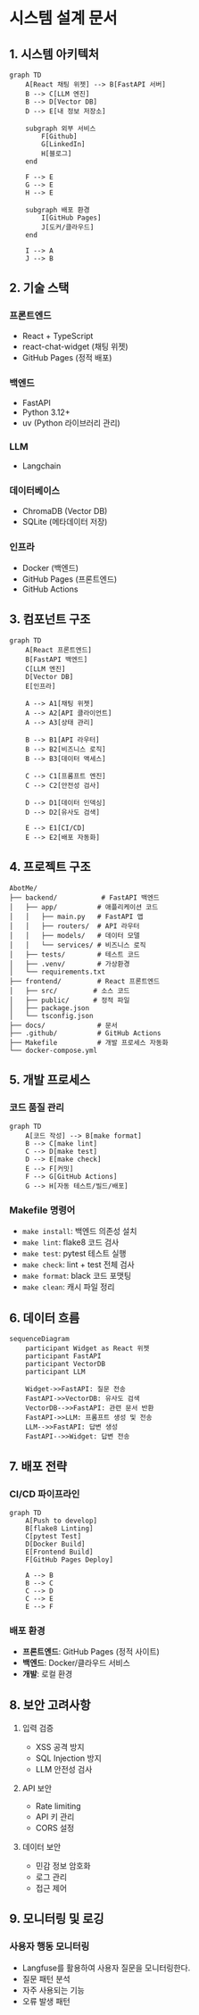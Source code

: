 # 시스템 설계 문서

## 1. 시스템 아키텍처
```mermaid
graph TD
    A[React 채팅 위젯] --> B[FastAPI 서버]
    B --> C[LLM 엔진]
    B --> D[Vector DB]
    D --> E[내 정보 저장소]
    
    subgraph 외부 서비스
        F[Github]
        G[LinkedIn]
        H[블로그]
    end
    
    F --> E
    G --> E
    H --> E
    
    subgraph 배포 환경
        I[GitHub Pages]
        J[도커/클라우드]
    end
    
    I --> A
    J --> B
```

## 2. 기술 스택
### 프론트엔드
- React + TypeScript
- react-chat-widget (채팅 위젯)
- GitHub Pages (정적 배포)

### 백엔드
- FastAPI
- Python 3.12+
- uv (Python 라이브러리 관리)

### LLM
- Langchain

### 데이터베이스
- ChromaDB (Vector DB)
- SQLite (메타데이터 저장)

### 인프라
- Docker (백엔드)
- GitHub Pages (프론트엔드)
- GitHub Actions

## 3. 컴포넌트 구조
```mermaid
graph TD
    A[React 프론트엔드]
    B[FastAPI 백엔드]
    C[LLM 엔진]
    D[Vector DB]
    E[인프라]
    
    A --> A1[채팅 위젯]
    A --> A2[API 클라이언트]
    A --> A3[상태 관리]
    
    B --> B1[API 라우터]
    B --> B2[비즈니스 로직]
    B --> B3[데이터 액세스]
    
    C --> C1[프롬프트 엔진]
    C --> C2[안전성 검사]
    
    D --> D1[데이터 인덱싱]
    D --> D2[유사도 검색]
    
    E --> E1[CI/CD]
    E --> E2[배포 자동화]
```

## 4. 프로젝트 구조
```
AbotMe/
├── backend/           # FastAPI 백엔드
│   ├── app/          # 애플리케이션 코드
│   │   ├── main.py   # FastAPI 앱
│   │   ├── routers/  # API 라우터
│   │   ├── models/   # 데이터 모델
│   │   └── services/ # 비즈니스 로직
│   ├── tests/        # 테스트 코드
│   ├── .venv/        # 가상환경
│   └── requirements.txt
├── frontend/         # React 프론트엔드
│   ├── src/         # 소스 코드
│   ├── public/      # 정적 파일
│   ├── package.json
│   └── tsconfig.json
├── docs/             # 문서
├── .github/          # GitHub Actions
├── Makefile          # 개발 프로세스 자동화
└── docker-compose.yml
```

## 5. 개발 프로세스
### 코드 품질 관리
```mermaid
graph TD
    A[코드 작성] --> B[make format]
    B --> C[make lint]
    C --> D[make test]
    D --> E[make check]
    E --> F[커밋]
    F --> G[GitHub Actions]
    G --> H[자동 테스트/빌드/배포]
```

### Makefile 명령어
- `make install`: 백엔드 의존성 설치
- `make lint`: flake8 코드 검사
- `make test`: pytest 테스트 실행
- `make check`: lint + test 전체 검사
- `make format`: black 코드 포맷팅
- `make clean`: 캐시 파일 정리

## 6. 데이터 흐름
```mermaid
sequenceDiagram
    participant Widget as React 위젯
    participant FastAPI
    participant VectorDB
    participant LLM
    
    Widget->>FastAPI: 질문 전송
    FastAPI->>VectorDB: 유사도 검색
    VectorDB-->>FastAPI: 관련 문서 반환
    FastAPI->>LLM: 프롬프트 생성 및 전송
    LLM-->>FastAPI: 답변 생성
    FastAPI-->>Widget: 답변 전송
```

## 7. 배포 전략
### CI/CD 파이프라인
```mermaid
graph TD
    A[Push to develop]
    B[flake8 Linting]
    C[pytest Test]
    D[Docker Build]
    E[Frontend Build]
    F[GitHub Pages Deploy]
    
    A --> B
    B --> C
    C --> D
    C --> E
    E --> F
```

### 배포 환경
- **프론트엔드**: GitHub Pages (정적 사이트)
- **백엔드**: Docker/클라우드 서비스
- **개발**: 로컬 환경

## 8. 보안 고려사항
1. 입력 검증
   - XSS 공격 방지
   - SQL Injection 방지
   - LLM 안전성 검사

2. API 보안
   - Rate limiting
   - API 키 관리
   - CORS 설정

3. 데이터 보안
   - 민감 정보 암호화
   - 로그 관리
   - 접근 제어

## 9. 모니터링 및 로깅
### 사용자 행동 모니터링
   - Langfuse를 활용하여 사용자 질문을 모니터링한다.
   - 질문 패턴 분석
   - 자주 사용되는 기능
   - 오류 발생 패턴
